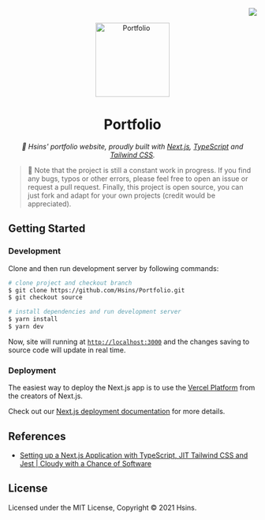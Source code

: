 <!-- Badge for License -->
<div align="right">

  [![](https://img.shields.io/github/license/Hsins/Portfolio.svg?style=flat-square)](./LICENSE)

</div>

<!-- Logo, Title and Description -->
<div align="center">
  <img src="https://i.imgur.com/8Gpu7dH.jpg" alt="Portfolio" height="150px">

# Portfolio

_🦔 Hsins' portfolio website, proudly built with [Next.js](https://nextjs.org/), [TypeScript](https://www.typescriptlang.org/) and [Tailwind CSS](https://tailwindcss.com/)._

</div>

> 🚧 Note that the project is still a constant work in progress. If you find any bugs, typos or other errors, please feel free to open an issue or request a pull request. Finally, this project is open source, you can just fork and adapt for your own projects (credit would be appreciated).

## Getting Started

### Development

Clone and then run development server by following commands:

```bash
# clone project and checkout branch
$ git clone https://github.com/Hsins/Portfolio.git
$ git checkout source

# install dependencies and run development server
$ yarn install
$ yarn dev
```

Now, site will running at [`http://localhost:3000`](http://localhost:3000) and the changes saving to source code will update in real time.

### Deployment

The easiest way to deploy the Next.js app is to use the [Vercel Platform](https://vercel.com/new?utm_medium=default-template&filter=next.js&utm_source=create-next-app&utm_campaign=create-next-app-readme) from the creators of Next.js.

Check out our [Next.js deployment documentation](https://nextjs.org/docs/deployment) for more details.

## References

- [Setting up a Next.js Application with TypeScript, JIT Tailwind CSS and Jest | Cloudy with a Chance of Software](https://blog.antoniolofiego.com/setting-up-a-nextjs-application-with-typescript-jit-tailwind-css-and-jestreact-testing-library)

## License

Licensed under the MIT License, Copyright © 2021 Hsins.
